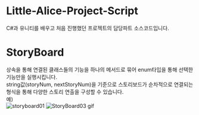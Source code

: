 # Little-Alice-Project-Script
C#과 유니티를 배우고 처음 진행했던 프로젝트의 담당파트 소스코드입니다.

# StoryBoard
상속을 통해 연결된 클래스들의 기능을 하나의 메서드로 묶어 enum타입을 통해 선택한 기능만을 실행시킵니다.
</br>string값(storyNum, nextStoryNum)을 기준으로 스토리보드가 순차적으로 연결되는 형식을 통해 다양한 스토리 연출을 구성할 수 있습니다.
</br>예)
</br>
![storyboard01](https://user-images.githubusercontent.com/94150816/161369829-0030ef97-72f2-4daa-b0e4-173baa69e146.png)
![StoryBoard03 gif](https://user-images.githubusercontent.com/94150816/161370283-e831318e-878f-4e35-9d85-719ec3d0ca56.gif)
